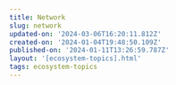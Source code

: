 ```yaml
---
title: Network
slug: network
updated-on: '2024-03-06T16:20:11.812Z'
created-on: '2024-01-04T19:48:50.109Z'
published-on: '2024-01-11T13:26:59.787Z'
layout: '[ecosystem-topics].html'
tags: ecosystem-topics
---
```



